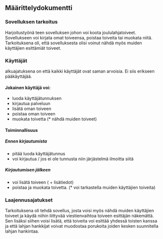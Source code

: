 ## Määrittelydokumentti

### Sovelluksen tarkoitus
Harjoitustyönä teen sovelluksen johon voi koota joululahjatoiveet. Sovellukseen voi kirjata omat toiveensa, poistaa toiveita tai muokata niitä. Tarkoituksena oli, että sovelluksesta olisi voinut nähdä myös muiden käyttäjien esittämiät toiveet.

### Käyttäjät
alkuajatuksena on että kaikki käyttäjät ovat saman arvoisia. Ei siis erikseen pääkäyttäjää.



#### Jokainen käyttäjä voi:
   * luoda käyttäjätunnuksen
   * kirjautua palveluun
   * lisätä oman toiveen
   * poistaa oman toiveen
   * muokata toivetta
   (* nähdä muiden toiveet)
   
   
#### Toiminnallisuus

##### Ennen kirjautumista
* pitää luoda käyttäjätunnus
* voi kirjautua / jos ei ole tunnusta niin järjästelmä ilmoitta siitä

##### Kirjautumisen jälkeen
* voi lisätä toiveen ( + lisätiedot)
* poistaa ja muokata toivetta.
(* voi tarkastella muiden käyttäjien toiveita)

   
### Laajennusajatukset 
Tarkoituksena oli tehdä sovellus, josta voisi myös nähdä muiden käyttäjien toiveet ja käydä niihin liittyvää viestienvaihtoa toiveen esittäjän näkemättä. Sen lisäksi siihen voisi lisätä, että toiveita voi esittää yhdessä toisten kanssa ja että lahjan hankkijat voivat muodostaa porukoita joiden kesken suunnitella lahjan hankintaa. 


